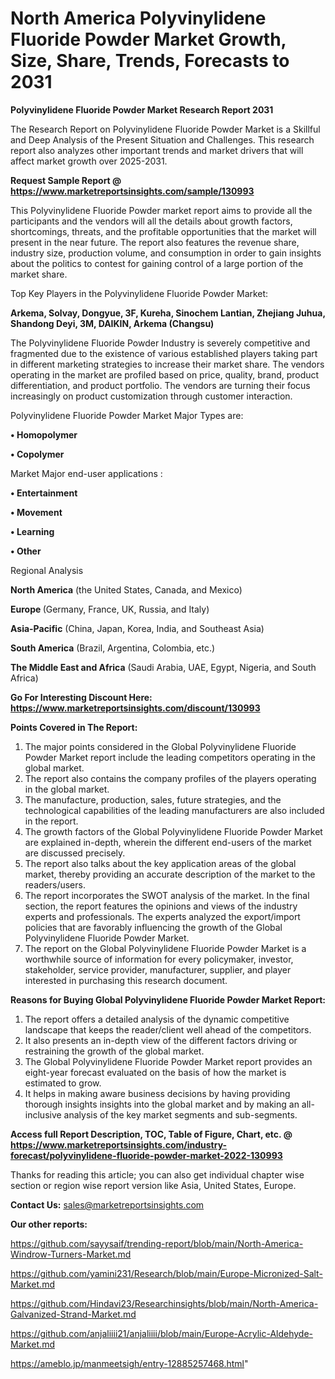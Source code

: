 # North America Polyvinylidene Fluoride Powder Market Growth, Size, Share, Trends, Forecasts to 2031

<strong>Polyvinylidene Fluoride Powder Market Research Report 2031</strong>

The Research Report on Polyvinylidene Fluoride Powder Market is a Skillful and Deep Analysis of the Present Situation and Challenges. This research report also analyzes other important trends and market drivers that will affect market growth over 2025-2031.

<strong>Request Sample Report @ <a href=https://www.marketreportsinsights.com/sample/130993>https://www.marketreportsinsights.com/sample/130993</a></strong>

This Polyvinylidene Fluoride Powder market report aims to provide all the participants and the vendors will all the details about growth factors, shortcomings, threats, and the profitable opportunities that the market will present in the near future. The report also features the revenue share, industry size, production volume, and consumption in order to gain insights about the politics to contest for gaining control of a large portion of the market share.

Top Key Players in the Polyvinylidene Fluoride Powder Market:

<strong>Arkema, Solvay, Dongyue, 3F, Kureha, Sinochem Lantian, Zhejiang Juhua, Shandong Deyi, 3M, DAIKIN, Arkema (Changsu)</strong>

The Polyvinylidene Fluoride Powder Industry is severely competitive and fragmented due to the existence of various established players taking part in different marketing strategies to increase their market share. The vendors operating in the market are profiled based on price, quality, brand, product differentiation, and product portfolio. The vendors are turning their focus increasingly on product customization through customer interaction.

Polyvinylidene Fluoride Powder Market Major Types are:

<strong>• Homopolymer

• Copolymer</strong>

Market Major end-user applications :

<strong>• Entertainment

• Movement

• Learning

• Other</strong>

Regional Analysis

</u><strong><b>North America</b></strong> (the United States, Canada, and Mexico)

<strong><b>Europe </b></strong>(Germany, France, UK, Russia, and Italy)

<strong><b>Asia-Pacific</b></strong> (China, Japan, Korea, India, and Southeast Asia)

<strong><b>South America</b></strong> (Brazil, Argentina, Colombia, etc.)

<strong><b>The Middle East and Africa</b></strong> (Saudi Arabia, UAE, Egypt, Nigeria, and South Africa)

<strong>Go For Interesting Discount Here: <a href=https://www.marketreportsinsights.com/discount/130993>https://www.marketreportsinsights.com/discount/130993</a></strong>

<strong>Points Covered in The Report:</strong>
<ol>
  <li>The major points considered in the Global Polyvinylidene Fluoride Powder Market report include the leading competitors operating in the global market.</li>
  <li>The report also contains the company profiles of the players operating in the global market.</li>
  <li>The manufacture, production, sales, future strategies, and the technological capabilities of the leading manufacturers are also included in the report.</li>
  <li>The growth factors of the Global Polyvinylidene Fluoride Powder Market are explained in-depth, wherein the different end-users of the market are discussed precisely.</li>
  <li>The report also talks about the key application areas of the global market, thereby providing an accurate description of the market to the readers/users.</li>
  <li>The report incorporates the SWOT analysis of the market. In the final section, the report features the opinions and views of the industry experts and professionals. The experts analyzed the export/import policies that are favorably influencing the growth of the Global Polyvinylidene Fluoride Powder Market.</li>
  <li>The report on the Global Polyvinylidene Fluoride Powder Market is a worthwhile source of information for every policymaker, investor, stakeholder, service provider, manufacturer, supplier, and player interested in purchasing this research document.</li>
</ol>
<strong>Reasons for Buying Global Polyvinylidene Fluoride Powder Market Report:</strong>

<ol>
  <li>The report offers a detailed analysis of the dynamic competitive landscape that keeps the reader/client well ahead of the competitors.</li>
  <li>It also presents an in-depth view of the different factors driving or restraining the growth of the global market.</li>
  <li>The Global Polyvinylidene Fluoride Powder Market report provides an eight-year forecast evaluated on the basis of how the market is estimated to grow.</li>
  <li>It helps in making aware business decisions by having providing thorough insights insights into the global market and by making an all-inclusive analysis of the key market segments and sub-segments.</li>
</ol>
<strong>Access full Report Description, TOC, Table of Figure, Chart, etc. @ <a href=https://www.marketreportsinsights.com/industry-forecast/polyvinylidene-fluoride-powder-market-2022-130993>https://www.marketreportsinsights.com/industry-forecast/polyvinylidene-fluoride-powder-market-2022-130993</a></strong>


Thanks for reading this article; you can also get individual chapter wise section or region wise report version like Asia, United States, Europe.

<strong>Contact Us:</strong>
sales@marketreportsinsights.com

<strong>Our other reports:</strong>

<a href=https://github.com/sayysaif/trending-report/blob/main/North-America-Windrow-Turners-Market.md>https://github.com/sayysaif/trending-report/blob/main/North-America-Windrow-Turners-Market.md</a>

<a href=https://github.com/yamini231/Research/blob/main/Europe-Micronized-Salt-Market.md>https://github.com/yamini231/Research/blob/main/Europe-Micronized-Salt-Market.md</a>

<a href=https://github.com/Hindavi23/Researchinsights/blob/main/North-America-Galvanized-Strand-Market.md>https://github.com/Hindavi23/Researchinsights/blob/main/North-America-Galvanized-Strand-Market.md</a>

<a href=https://github.com/anjaliiii21/anjaliiii/blob/main/Europe-Acrylic-Aldehyde-Market.md>https://github.com/anjaliiii21/anjaliiii/blob/main/Europe-Acrylic-Aldehyde-Market.md</a>

<a href=https://ameblo.jp/manmeetsigh/entry-12885257468.html>https://ameblo.jp/manmeetsigh/entry-12885257468.html</a>"

